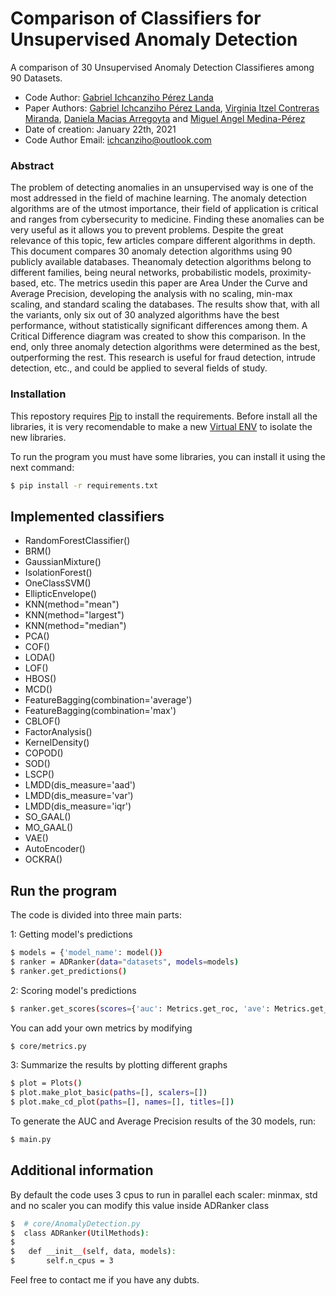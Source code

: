 # Comparison of Classifiers for Unsupervised Anomaly Detection

A comparison of 30 Unsupervised Anomaly Detection Classifieres among 90 Datasets.
- Code Author: [Gabriel Ichcanziho Pérez Landa](https://github.com/ichcanziho)
- Paper Authors: [Gabriel Ichcanziho Pérez Landa](https://www.linkedin.com/in/ichcanziho/), [Virginia Itzel Contreras Miranda](https://www.linkedin.com/in/itzel-contreras-5323abba/), [Daniela Macias Arregoyta](https://www.linkedin.com/in/daniela-macias-arregoyta/) and [Miguel Angel Medina-Pérez](https://sites.google.com/site/miguelmedinaperez/) 
- Date of creation: January 22th, 2021
- Code Author Email: ichcanziho@outlook.com

### Abstract

The problem of detecting anomalies in an unsupervised way is one of the most addressed in the field of machine learning. The anomaly detection algorithms are of the utmost importance, their field of application is critical and ranges from cybersecurity to medicine. Finding these anomalies can be very useful as it allows you to prevent problems. Despite the great relevance of this topic, few articles compare different algorithms in depth. This document compares 30 anomaly detection algorithms using 90 publicly available databases. Theanomaly detection algorithms  belong to different families, being neural networks, probabilistic models, proximity-based, etc. The metrics usedin this paper are Area Under the Curve and Average Precision, developing the analysis with no scaling, min-max scaling, and standard scaling the databases. The results show that, with all the variants, only six out of 30 analyzed algorithms have the best performance, without statistically significant differences among them.  A Critical Difference diagram was created to show this comparison. In the end, only three anomaly detection algorithms were determined as the best, outperforming the rest. This research is useful for fraud detection, intrude detection, etc., and could be applied to several fields of study.

### Installation

This repostory requires [Pip](https://docs.python.org/3/installing/index.html) to install the requirements.
Before install all the libraries, it is very recomendable to make a new [Virtual ENV](https://docs.python.org/3/library/venv.html) to isolate the new libraries.


To run the program you must have some libraries, you can install it using the next command:

```sh
$ pip install -r requirements.txt
```

## Implemented classifiers

- RandomForestClassifier()
- BRM()
- GaussianMixture()
- IsolationForest()
- OneClassSVM()
- EllipticEnvelope()
- KNN(method="mean")
- KNN(method="largest")
- KNN(method="median")
- PCA()
- COF()
- LODA()
- LOF()
- HBOS()
- MCD()
- FeatureBagging(combination='average')
- FeatureBagging(combination='max')
- CBLOF()
- FactorAnalysis()
- KernelDensity()
- COPOD()
- SOD()
- LSCP()
- LMDD(dis_measure='aad')
- LMDD(dis_measure='var')
- LMDD(dis_measure='iqr')
- SO_GAAL()
- MO_GAAL()
- VAE()
- AutoEncoder()
- OCKRA()

## Run the program

The code is divided into three main parts:

1: Getting model's predictions
```sh
$ models = {'model_name': model()}
$ ranker = ADRanker(data="datasets", models=models)
$ ranker.get_predictions()
```
2: Scoring model's predictions
```sh
$ ranker.get_scores(scores={'auc': Metrics.get_roc, 'ave': Metrics.get_ave})
```
You can add your own metrics by modifying 
```sh
$ core/metrics.py
```
3: Summarize the results by plotting different graphs
```sh
$ plot = Plots()
$ plot.make_plot_basic(paths=[], scalers=[])
$ plot.make_cd_plot(paths=[], names=[], titles=[])
```

To generate the AUC and Average Precision results of the 30 models, run:
```sh
$ main.py
```

## Additional information

By default the code uses 3 cpus to run in parallel each scaler: minmax, std and no scaler
you can modify this value inside ADRanker class
```sh
$  # core/AnomalyDetection.py
$  class ADRanker(UtilMethods):
$
$   def __init__(self, data, models):
$       self.n_cpus = 3
```


Feel free to contact me if you have any dubts.
